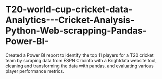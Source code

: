 # T20-world-cup-cricket-data-Analytics---Cricket-Analysis-Python-Web-scrapping-Pandas-Power-BI-
Created a Power BI report to identify the top 11 players for a T20 cricket team by scraping data from ESPN Cricinfo with a Brightdata website tool, cleaning and transforming the data with pandas, and evaluating various player performance metrics.
